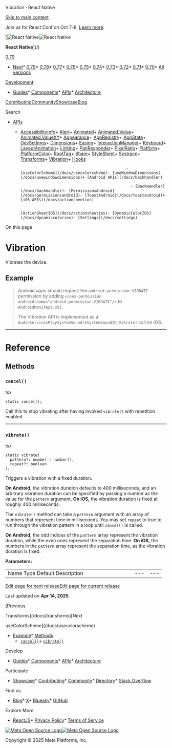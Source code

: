 Vibration · React Native

[Skip to main content](#__docusaurus_skipToContent_fallback)

Join us for React Conf on Oct 7-8. [Learn more](https://conf.react.dev).

[![React Native](/img/header_logo.svg)![React Native](/img/header_logo.svg)

**React Native**](/)

[0.79](/docs/vibration)

* [Next](/docs/next/vibration)* [0.79](/docs/vibration)* [0.78](/docs/0.78/vibration)* [0.77](/docs/0.77/vibration)* [0.76](/docs/0.76/vibration)* [0.75](/docs/0.75/vibration)* [0.74](/docs/0.74/vibration)* [0.73](/docs/0.73/vibration)* [0.72](/docs/0.72/vibration)* [0.71](/docs/0.71/vibration)* [0.70](/docs/0.70/vibration)* [All versions](/versions)

[Development](#)

* [Guides](/docs/getting-started)* [Components](/docs/components-and-apis)* [APIs](/docs/accessibilityinfo)* [Architecture](/architecture/overview)

[Contributing](/contributing/overview)[Community](/community/overview)[Showcase](/showcase)[Blog](/blog)

Search

* [APIs](/docs/accessibilityinfo)

  + [AccessibilityInfo](/docs/accessibilityinfo)+ [Alert](/docs/alert)+ [Animated](/docs/animated)+ [Animated.Value](/docs/animatedvalue)+ [Animated.ValueXY](/docs/animatedvaluexy)+ [Appearance](/docs/appearance)+ [AppRegistry](/docs/appregistry)+ [AppState](/docs/appstate)+ [DevSettings](/docs/devsettings)+ [Dimensions](/docs/dimensions)+ [Easing](/docs/easing)+ [InteractionManager](/docs/interactionmanager)+ [Keyboard](/docs/keyboard)+ [LayoutAnimation](/docs/layoutanimation)+ [Linking](/docs/linking)+ [PanResponder](/docs/panresponder)+ [PixelRatio](/docs/pixelratio)+ [Platform](/docs/platform)+ [PlatformColor](/docs/platformcolor)+ [RootTag](/docs/roottag)+ [Share](/docs/share)+ [StyleSheet](/docs/stylesheet)+ [Systrace](/docs/systrace)+ [Transforms](/docs/transforms)+ [Vibration](/docs/vibration)+ [Hooks](/docs/usecolorscheme)

                                                      - [useColorScheme](/docs/usecolorscheme)- [useWindowDimensions](/docs/usewindowdimensions)+ [Android APIs](/docs/backhandler)

                                                        - [BackHandler](/docs/backhandler)- [PermissionsAndroid](/docs/permissionsandroid)- [ToastAndroid](/docs/toastandroid)+ [iOS APIs](/docs/actionsheetios)

                                                          - [ActionSheetIOS](/docs/actionsheetios)- [DynamicColorIOS](/docs/dynamiccolorios)- [Settings](/docs/settings)

On this page

Vibration
=========

Vibrates the device.

Example[​](#example "Direct link to Example")
---------------------------------------------

> Android apps should request the `android.permission.VIBRATE` permission by adding `<uses-permission android:name="android.permission.VIBRATE"/>` to `AndroidManifest.xml`.

> The Vibration API is implemented as a `AudioServicesPlaySystemSound(kSystemSoundID_Vibrate)` call on iOS.

---

Reference
=========

Methods[​](#methods "Direct link to Methods")
---------------------------------------------

### `cancel()`[​](#cancel "Direct link to cancel")

tsx

```
static cancel();  

```

Call this to stop vibrating after having invoked `vibrate()` with repetition enabled.

---

### `vibrate()`[​](#vibrate "Direct link to vibrate")

tsx

```
static vibrate(  
  pattern?: number | number[],  
  repeat?: boolean  
);  

```

Triggers a vibration with a fixed duration.

**On Android,** the vibration duration defaults to 400 milliseconds, and an arbitrary vibration duration can be specified by passing a number as the value for the `pattern` argument. **On iOS,** the vibration duration is fixed at roughly 400 milliseconds.

The `vibrate()` method can take a `pattern` argument with an array of numbers that represent time in milliseconds. You may set `repeat` to true to run through the vibration pattern in a loop until `cancel()` is called.

**On Android,** the odd indices of the `pattern` array represent the vibration duration, while the even ones represent the separation time. **On iOS,** the numbers in the `pattern` array represent the separation time, as the vibration duration is fixed.

**Parameters:**

|  |  |  |  |  |  |  |  |  |  |  |  |
| --- | --- | --- | --- | --- | --- | --- | --- | --- | --- | --- | --- |
| Name Type Default Description|  |  |  |  |  |  |  |  | | --- | --- | --- | --- | --- | --- | --- | --- | | pattern number Android   ---  array of numbers `400` Vibration duration in milliseconds.  ---  Vibration pattern as an array of numbers in milliseconds.| repeat boolean `false` Repeat vibration pattern until `cancel()`. | | | | | | | | | | | |

[Edit page for next release](https://github.com/facebook/react-native-website/edit/main/docs/vibration.md)[Edit page for current release](https://github.com/facebook/react-native-website/edit/main/website/versioned_docs/version-0.79/vibration.md)

Last updated on **Apr 14, 2025**

[Previous

Transforms](/docs/transforms)[Next

useColorScheme](/docs/usecolorscheme)

* [Example](#example)* [Methods](#methods)
    + [`cancel()`](#cancel)+ [`vibrate()`](#vibrate)

Develop

* [Guides](/docs/getting-started)* [Components](/docs/components-and-apis)* [APIs](/docs/accessibilityinfo)* [Architecture](/architecture/overview)

Participate

* [Showcase](/showcase)* [Contributing](/contributing/overview)* [Community](/community/overview)* [Directory](https://reactnative.directory/)* [Stack Overflow](https://stackoverflow.com/questions/tagged/react-native)

Find us

* [Blog](/blog)* [X](https://x.com/reactnative)* [Bluesky](https://bsky.app/profile/reactnative.dev)* [GitHub](https://github.com/facebook/react-native)

Explore More

* [ReactJS](https://react.dev/)* [Privacy Policy](https://opensource.fb.com/legal/privacy/)* [Terms of Service](https://opensource.fb.com/legal/terms/)

[![Meta Open Source Logo](/img/oss_logo.svg)![Meta Open Source Logo](/img/oss_logo.svg)](https://opensource.fb.com/)

Copyright © 2025 Meta Platforms, Inc.